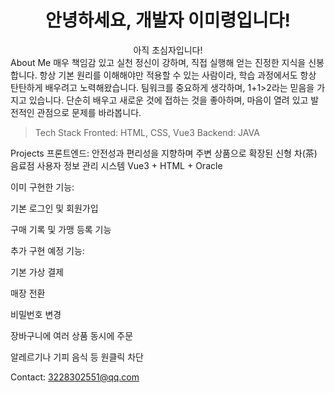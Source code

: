 <h1 align="center">안녕하세요, 개발자 이미령입니다!</h1>
<div align="center">아직 초심자입니다!</div>
About Me
매우 책임감 있고 실천 정신이 강하며, 직접 실행해 얻는 진정한 지식을 신봉합니다.
항상 기본 원리를 이해해야만 적용할 수 있는 사람이라, 학습 과정에서도 항상 탄탄하게 배우려고 노력해왔습니다.
팀워크를 중요하게 생각하며, 1+1>2라는 믿음을 가지고 있습니다.
단순히 배우고 새로운 것에 접하는 것을 좋아하며, 마음이 열려 있고 발전적인 관점으로 문제를 바라봅니다.

>Tech Stack
>Fronted: HTML, CSS, Vue3
>Backend: JAVA

Projects
프론트엔드: 안전성과 편리성을 지향하며 주변 상품으로 확장된 신형 차(茶) 음료점 사용자 정보 관리 시스템
Vue3 + HTML + Oracle

이미 구현한 기능:

기본 로그인 및 회원가입

구매 기록 및 가맹 등록 기능

추가 구현 예정 기능:

기본 가상 결제

매장 전환

비밀번호 변경

장바구니에 여러 상품 동시에 주문

알레르기나 기피 음식 등 원클릭 차단

Contact: 3228302551@qq.com

